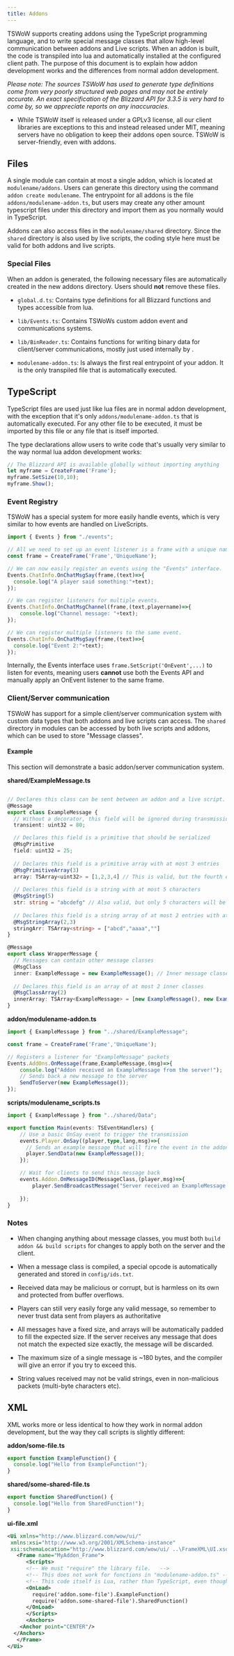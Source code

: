 ```yaml
---
title: Addons
---
```


TSWoW supports creating addons using the TypeScript programming language, and to write special message classes that allow high-level communication between addons and Live scripts.
When an addon is built, the code is transpiled into lua and automatically installed at the configured client path. The purpose of this document is to explain how addon development works
and the differences from normal addon development.

_Please note: The sources TSWoW has used to generate type definitions come from very poorly structured web pages and may not be entirely accurate. An exact specification of the Blizzard API for 3.3.5 is very hard to come by, so we appreciate reports on any inaccuracies._

- <span>While TSWoW itself is released under a GPLv3 license, all our client libraries are exceptions to this and instead released under MIT, meaning servers have no obligation to keep their addons open source. TSWoW is server-friendly, even with addons.</span>

## Files

A single module can contain at most a single addon, which is located at `modulename/addons`. Users can generate this directory using the command `addon create modulename`.
The entrypoint for all addons is the file `addons/modulename-addon.ts`, but users may create any other amount typescript files under this directory and import them as you normally would in TypeScript. 

Addons can also access files in the `modulename/shared` directory. Since the `shared` directory is also used by live scripts, the coding style here must be valid for both addons and live scripts.  

### Special Files

When an addon is generated, the following necessary files are automatically created in the new addons directory. Users should **not** remove these files.

- `global.d.ts`: Contains type definitions for all Blizzard functions and types accessible from lua.

- `lib/Events.ts`: Contains TSWoWs custom addon event and communications systems.

- `lib/BinReader.ts`: Contains functions for writing binary data for client/server communications, mostly just used internally by .

- `modulename-addon.ts`: Is always the first real entrypoint of your addon. It is the only transpiled file that is automatically executed.

## TypeScript

TypeScript files are used just like lua files are in normal addon development, with the exception that it's only `addons/modulename-addon.ts` that is automatically executed.
For any other file to be executed, it must be imported by this file or any file that is itself imported.  

The type declarations allow users to write code that's usually very similar to the way normal lua addon development works:

```ts
// The Blizzard API is available globally without importing anything
let myframe = CreateFrame('Frame');
myframe.SetSize(10,10);
myframe.Show();
```

### Event Registry

TSWoW has a special system for more easily handle events, which is very similar to how events are handled on LiveScripts.  

```ts
import { Events } from "./events";

// All we need to set up an event listener is a frame with a unique name.
const frame = CreateFrame('Frame','UniqueName');

// We can now easily register an events using the "Events" interface.
Events.ChatInfo.OnChatMsgSay(frame,(text)=>{
  console.log("A player said something:"+text);
});

// We can register listeners for multiple events.
Events.ChatInfo.OnChatMsgChannel(frame,(text,playername)=>{
    console.log("Channel message: "+text);
});

// We can register multiple listeners to the same event.
Events.ChatInfo.OnChatMsgSay(frame,(text)=>{
  console.log("Event 2:"+text);
});
```

Internally, the Events interface uses `frame.SetScript('OnEvent',...)` to listen for events, meaning users **cannot** use both the Events API and manually apply an OnEvent listener to the same frame.

### Client/Server communication

TSWoW has support for a simple client/server communication system with custom data types that both addons and live scripts can access. 
The `shared` directory in modules can be accessed by both live scripts and addons, which can be used to store "Message classes".

#### Example
This section will demonstrate a basic addon/server communication system.

**shared/ExampleMessage.ts**
```ts

// Declares this class can be sent between an addon and a live script.
@Message
export class ExampleMessage {
  // Without a decorator, this field will be ignored during transmission.
  transient: uint32 = 80;

  // Declares this field is a primitive that should be serialized
  @MsgPrimitive 
  field: uint32 = 25;
  
  // Declares this field is a primitive array with at most 3 entries
  @MsgPrimitiveArray(3) 
  array: TSArray<uint32> = [1,2,3,4] // This is valid, but the fourth entry will be ignored when this message is serialized.
  
  // Declares this field is a string with at most 5 characters
  @MsgString(5) 
  str: string = "abcdefg" // Also valid, but only 5 characters will be transmitted.
  
  // Declares this field is a string array of at most 2 entries with at most 3 characters each.
  @MsgStringArray(2,3)
  stringArr: TSArray<string> = ["abcd","aaaa",""]
}

@Message
export class WrapperMessage {
  // Messages can contain other message classes
  @MsgClass
  inner: ExampleMessage = new ExampleMessage(); // Inner message classes should always be initialized.
  
  // Declares this field is an array of at most 2 inner classes
  @MsgClassArray(2)
  innerArray: TSArray<ExampleMessage> = [new ExampleMessage(), new ExampleMessage(), new ExampleMessage()];
}
```

**addon/modulename-addon.ts**
```ts
import { ExampleMessage } from "../shared/ExampleMessage";

const frame = CreateFrame('Frame','UniqueName');

// Registers a listener for "ExampleMessage" packets
Events.AddOns.OnMessage(frame,ExampleMessage,(msg)=>{
    console.log("Addon received an ExampleMessage from the server!");
    // Sends back a new message to the server
    SendToServer(new ExampleMessage());
});
```

**scripts/modulename_scripts.ts**
```ts
import { ExampleMessage } from "../shared/Data";

export function Main(events: TSEventHandlers) {
    // Use a basic OnSay event to trigger the transmission
    events.Player.OnSay((player,type,lang,msg)=>{
      // Sends an example message that will fire the event in the addon.
      player.SendData(new ExampleMessage());
    });

    // Wait for clients to send this message back
    events.Addon.OnMessageID(MessageClass,(player,msg)=>{
        player.SendBroadcastMessage("Server received an ExampleMessage from the client!");
        
    });    
}
```

### Notes

- When changing anything about message classes, you must both `build addon && build scripts` for changes to apply both on the server and the client.

- When a message class is compiled, a special opcode is automatically generated and stored in `config/ids.txt`.

- Received data may be malicious or corrupt, but is harmless on its own and protected from buffer overflows.

- Players can still very easily forge any valid message, so remember to never trust data sent from players as authoritative

- All messages have a fixed size, and arrays will be automatically padded to fill the expected size. If the server receives any message that does not match the expected size exactly, the message will be discarded.

- The maximum size of a single message is ~180 bytes, and the compiler will give an error if you try to exceed this. 

- String values received may not be valid strings, even in non-malicious packets (multi-byte characters etc).

## XML
XML works more or less identical to how they work in normal addon development, but the way they call scripts is slightly different:

**addon/some-file.ts**
```ts
export function ExampleFunction() {
  console.log("Hello from ExampleFunction!");
}
```

**shared/some-shared-file.ts**
```ts
export function SharedFunction() {
  console.log("Hello from SharedFunction!");
}
```

**ui-file.xml**
```xml
<Ui xmlns="http://www.blizzard.com/wow/ui/"
 xmlns:xsi="http://www.w3.org/2001/XMLSchema-instance"
 xsi:schemaLocation="http://www.blizzard.com/wow/ui/ ..\FrameXML\UI.xsd">
   <Frame name="MyAddon_Frame">
      <Scripts>
      <!-- We must "require" the library file.   -->
      <!-- This does not work for functions in "modulename-addon.ts" -->
      <!-- This code itself is Lua, rather than TypeScript, even though it calls a TypeScript function. -->
      <OnLoad>
        require('addon.some-file').ExampleFunction()
        require('addon.some-shared-file').SharedFunction()
      </OnLoad>
      </Scripts>
   	  <Anchors>
    <Anchor point="CENTER"/>
  </Anchors>
   </Frame>
</Ui>
```
